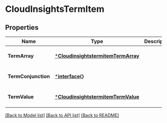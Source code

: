 # CloudInsightsTermItem

## Properties
Name | Type | Description | Notes
------------ | ------------- | ------------- | -------------
**TermArray** | [***CloudinsightstermitemTermArray**](cloudinsightstermitem_termArray.md) |  | [optional] [default to null]
**TermConjunction** | [***interface{}**](interface{}.md) |  | [optional] [default to null]
**TermValue** | [***CloudinsightstermitemTermValue**](cloudinsightstermitem_termValue.md) |  | [optional] [default to null]

[[Back to Model list]](../README.md#documentation-for-models) [[Back to API list]](../README.md#documentation-for-api-endpoints) [[Back to README]](../README.md)


